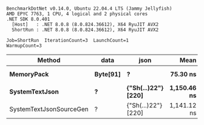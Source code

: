 ```

BenchmarkDotNet v0.14.0, Ubuntu 22.04.4 LTS (Jammy Jellyfish)
AMD EPYC 7763, 1 CPU, 4 logical and 2 physical cores
.NET SDK 8.0.401
  [Host]   : .NET 8.0.8 (8.0.824.36612), X64 RyuJIT AVX2
  ShortRun : .NET 8.0.8 (8.0.824.36612), X64 RyuJIT AVX2

Job=ShortRun  IterationCount=3  LaunchCount=1  
WarmupCount=3  

```
| Method                  | data     | json                | Mean        | Error     | StdDev   | Min         | Max         | Gen0   | Allocated |
|------------------------ |--------- |-------------------- |------------:|----------:|---------:|------------:|------------:|-------:|----------:|
| **MemoryPack**              | **Byte[91]** | **?**                   |    **75.30 ns** |  **3.091 ns** | **0.169 ns** |    **75.11 ns** |    **75.43 ns** | **0.0019** |     **168 B** |
| **SystemTextJson**          | **?**        | **{&quot;Sh(...)22&quot;} [220]** | **1,150.46 ns** | **49.193 ns** | **2.696 ns** | **1,147.49 ns** | **1,152.77 ns** | **0.0019** |     **168 B** |
| SystemTextJsonSourceGen | ?        | {&quot;Sh(...)22&quot;} [220] | 1,141.12 ns | 56.087 ns | 3.074 ns | 1,137.59 ns | 1,143.22 ns | 0.0019 |     168 B |
